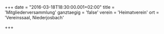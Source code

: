 +++
date = "2016-03-18T18:30:00.001+02:00"
title = 'Mitgliederversammlung'
ganztaegig = 'false'
verein = 'Heimatverein'
ort = 'Vereinssaal, Niederjosbach'

+++

      
